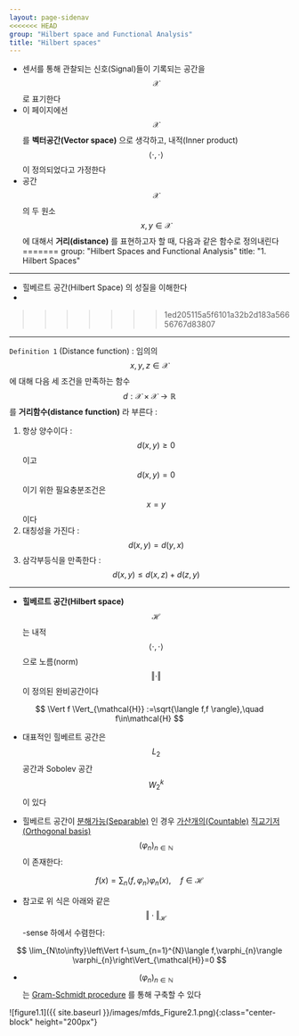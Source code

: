 ```yaml
---
layout: page-sidenav
<<<<<<< HEAD
group: "Hilbert space and Functional Analysis"
title: "Hilbert spaces"
---
```


- 센서를 통해 관찰되는 신호(Signal)들이 기록되는 공간을 $$ \mathcal{X} $$ 로 표기한다
- 이 페이지에선 $$ \mathcal{X} $$ 를 **벡터공간(Vector space)** 으로 생각하고, 내적(Inner product) $$ \langle \cdot, \cdot \rangle $$ 이 정의되었다고 가정한다
- 공간 $$ \mathcal{X}$$ 의 두 원소 $$ x, y \in \mathcal{X} $$ 에 대해서 **거리(distance)** 를 표현하고자 할 때, 다음과 같은 함수로 정의내린다
=======
group: "Hilbert Spaces and Functional Analysis"
title: "1. Hilbert Spaces"
---

- 힐베르트 공간(Hilbert Space) 의 성질을 이해한다
- 
>>>>>>> 1ed205115a5f6101a32b2d183a56656767d83807

---

`Definition 1` (Distance function) : 임의의 $$ x,y,z \in \mathcal{X} $$ 에 대해 다음 세 조건을 만족하는 함수 $$ d:\mathcal{X}\times\mathcal{X}\to\mathbb{R} $$ 를 **거리함수(distance function)** 라 부른다 :

1. 항상 양수이다 : $$ d(x,y)\geq 0 $$ 이고 $$ d(x,y)=0 $$ 이기 위한 필요충분조건은 $$ x=y $$ 이다
2. 대칭성을 가진다 : $$ d(x,y) = d(y,x) $$
3. 삼각부등식을 만족한다 : $$ d(x,y) \leq d(x,z) + d(z,y) $$

---



- **힐베르트 공간(Hilbert space)** $$ \mathcal{H} $$ 는 내적 $$ \langle\cdot,\cdot\rangle $$ 으로 노름(norm) $$ \Vert \cdot \Vert $$ 이 정의된 완비공간이다

$$
\Vert f \Vert_{\mathcal{H}} :=\sqrt{\langle f,f \rangle},\quad f\in\mathcal{H}
$$

- 대표적인 힐베르트 공간은 $$ L_{2} $$ 공간과 Sobolev 공간 $$ W_{2}^{k} $$ 이 있다

- 힐베르트 공간이 [분해가능(Separable)](https://en.wikipedia.org/wiki/Separable_space) 인 경우 [가산개의(Countable)](https://en.wikipedia.org/wiki/Countable_set) [직교기저(Orthogonal basis)](https://en.wikipedia.org/wiki/Orthonormal_basis) $$ (\varphi_{n})_{n\in\mathbb{N}} $$ 이 존재한다:

$$
f (x) = \sum_{n}\langle f,\varphi_{n} \rangle\varphi_{n}(x),\quad f\in\mathcal{H}
$$

- 참고로 위 식은 아래와 같은 $$ \Vert \cdot \Vert_{\mathcal{H}} $$ -sense 하에서 수렴한다:

$$
\lim_{N\to\infty}\left\Vert f-\sum_{n=1}^{N}\langle f,\varphi_{n}\rangle \varphi_{n}\right\Vert_{\mathcal{H}}=0
$$

- $$ (\varphi_{n})_{n\in\mathbb{N}} $$ 는 [Gram-Schmidt procedure](https://en.wikipedia.org/wiki/Gram%E2%80%93Schmidt_process) 를 통해 구축할 수 있다


![figure1.1]({{ site.baseurl }}/images/mfds_Figure2.1.png){:class="center-block" height="200px"}


